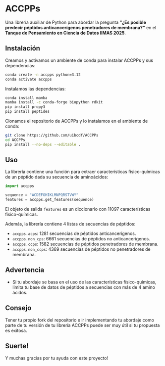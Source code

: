 # ACCPPs

Una librería auxiliar de Python para abordar la pregunta **"¿Es posible
predecir péptidos anticancerígenos penetradores de membrana?"** en el **Tanque
de Pensamiento en Ciencia de Datos IIMAS 2025**.

## Instalación

Creamos y activamos un ambiente de conda para instalar ACCPPs y sus dependencias:

```bash
conda create -n accpps python=3.12
conda activate accpps
```

Instalamos las dependencias:

```bash
conda install mamba
mamba install -c conda-forge biopython rdkit
pip install propy3
pip install peptides
```

Clonamos el repositorio de ACCPPs y lo instalamos en el ambiente de conda:
```bash
git clone https://github.com/uibcdf/ACCPPs
cd ACCPPs
pip install --no-deps --editable .
```

## Uso

La librería contiene una función para extraer características físico-químicas
de un péptido dada su secuencia de aminoácidos:

```python
import accpps

sequence = "ACDEFGHIKLMNPQRSTVWY"
features = accpps.get_features(sequence)
```

El objeto de salida `features` es un diccionario con 11097 características físico-químicas.

Además, la librería contiene 4 listas de secuencias de péptidos:

- `accpps.acps`: 1281 secuencias de péptidos anticancerígenos.
- `accpps.non_cps`: 6661 secuencias de péptidos no anticancerígenos.
- `accpps.ccps`: 1582 secuencias de péptidos penetradores de membrana.
- `accpps.non_ccps`: 4369 secuencias de péptidos no penetradores de membrana.

## Advertencia

- Si tu abordaje se basa en el uso de las características físico-químicas, limita
tu base de datos de péptidos a secuencias con más de 4 amino ácidos.

## Consejo

Tener tu propio fork del repositorio e ir implementando tu abordaje como parte
de tu versión de tu librería ACCPPs puede ser muy útil si tu propuesta es exitosa.

## Suerte!
Y muchas gracias por tu ayuda con este proyecto!
